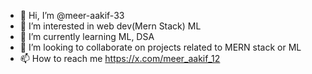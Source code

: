 - 👋 Hi, I’m @meer-aakif-33
- 👀 I’m interested in web dev(Mern Stack) ML
- 🌱 I’m currently learning ML, DSA
- 💞️ I’m looking to collaborate on projects related to MERN stack or ML
- 📫 How to reach me https://x.com/meer_aakif_12

<!---
meer-aakif-33/meer-aakif-33 is a ✨ special ✨ repository because its `README.md` (this file) appears on your GitHub profile.
You can click the Preview link to take a look at your changes.
--->
